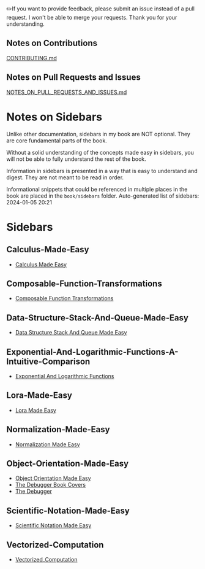 
✏️If you want to provide feedback, please submit an issue instead of a pull request. I won't be able to merge your requests. Thank you for your understanding.

Notes on Contributions
----------------------
[CONTRIBUTING.md](../CONTRIBUTING.md)

Notes on Pull Requests and Issues
---------------------------------
[NOTES_ON_PULL_REQUESTS_AND_ISSUES.md](../NOTES_ON_PULL_REQUESTS_AND_ISSUES.md)

# Notes on Sidebars

Unlike other documentation, sidebars in my book are NOT optional. They are core fundamental parts of the book.

Without a solid understanding of the concepts made easy in sidebars, you will not be able to fully understand the rest of the book.

Information in sidebars is presented in a way that is easy to understand and digest. They are not meant to be read in order.

Informational snippets that could be referenced in multiple places in the book are placed in the `book/sidebars` folder.
Auto-generated list of sidebars: 2024-01-05 20:21

# Sidebars

## Calculus-Made-Easy

- [Calculus Made Easy](calculus-made-easy/Calculus-Made-Easy.md)


## Composable-Function-Transformations

- [Composable Function Transformations](composable-function-transformations/Composable-Function-Transformations.md)


## Data-Structure-Stack-And-Queue-Made-Easy

- [Data Structure Stack And Queue Made Easy](data-structure-stack-and-queue-made-easy/Data-Structure-Stack-And-Queue-Made-Easy.md)


## Exponential-And-Logarithmic-Functions-A-Intuitive-Comparison

- [Exponential And Logarithmic Functions](exponential-and-logarithmic-functions-a-intuitive-comparison/Exponential-and-Logarithmic-Functions.md)


## Lora-Made-Easy

- [Lora Made Easy](lora-made-easy/LoRa-Made-Easy.md)


## Normalization-Made-Easy

- [Normalization Made Easy](normalization-made-easy/Normalization-Made-Easy.md)


## Object-Orientation-Made-Easy

- [Object Orientation Made Easy](object-orientation-made-easy/Object-Orientation-Made-Easy.md)
- [The Debugger Book Covers](object-orientation-made-easy/The-Debugger-Book-Covers.md)
- [The Debugger](object-orientation-made-easy/The-Debugger.md)


## Scientific-Notation-Made-Easy

- [Scientific Notation Made Easy](scientific-notation-made-easy/Scientific-Notation-Made-Easy.md)


## Vectorized-Computation

- [Vectorized_Computation](vectorized-computation/Vectorized_Computation.md)

